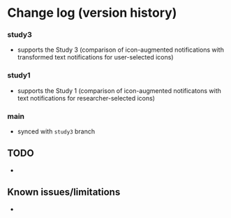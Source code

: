 # Change log (version history)

### study3
- supports the Study 3 (comparison of icon-augmented notifications with transformed text notifications for user-selected icons)

### study1
- supports the Study 1 (comparison of icon-augmented notificatons with text notifications for researcher-selected icons)

### main
- synced with `study3` branch


## TODO
- 

## Known issues/limitations
- 